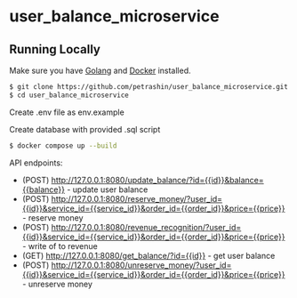 # user_balance_microservice

## Running Locally

Make sure you have [Golang](https://go.dev/doc/install) and [Docker](https://docs.docker.com/get-docker/) installed.

```sh
$ git clone https://github.com/petrashin/user_balance_microservice.git # or clone your own fork
$ cd user_balance_microservice
```

Create .env file as env.example

Create database with provided .sql script

```sh
$ docker compose up --build
```

API endpoints:
- (POST) http://127.0.0.1:8080/update_balance/?id={{id}}&balance={{balance}} - update user balance <br>
- (POST) http://127.0.0.1:8080/reserve_money/?user_id={{id}}&service_id={{service_id}}&order_id={{order_id}}&price={{price}} - reserve money <br>
- (POST) http://127.0.0.1:8080/revenue_recognition/?user_id={{id}}&service_id={{service_id}}&order_id={{order_id}}&price={{price}} - write of to revenue <br>
- (GET) http://127.0.0.1:8080/get_balance/?id={{id}} - get user balance <br>
- (POST) http://127.0.0.1:8080/unreserve_money/?user_id={{id}}&service_id={{service_id}}&order_id={{order_id}}&price={{price}} - unreserve money <br>
